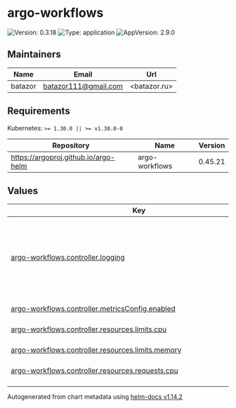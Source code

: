 # argo-workflows

![Version: 0.3.18](https://img.shields.io/badge/Version-0.3.18-informational?style=flat-square) ![Type: application](https://img.shields.io/badge/Type-application-informational?style=flat-square) ![AppVersion: 2.9.0](https://img.shields.io/badge/AppVersion-2.9.0-informational?style=flat-square)

## Maintainers

| Name | Email | Url |
| ---- | ------ | --- |
| batazor | <batazor111@gmail.com> | <batazor.ru> |

## Requirements

Kubernetes: `>= 1.30.0 || >= v1.30.0-0`

| Repository | Name | Version |
|------------|------|---------|
| https://argoproj.github.io/argo-helm | argo-workflows | 0.45.21 |

## Values

<table height="400px" >
	<thead>
		<th>Key</th>
		<th>Type</th>
		<th>Default</th>
		<th>Description</th>
	</thead>
	<tbody>
		<tr>
			<td id="argo-workflows--controller--logging"><a href="./values.yaml#L25">argo-workflows.controller.logging</a></td>
			<td>
object
</td>
			<td>
				<div style="max-width: 300px;">
<pre lang="json">
{
  "format": "json"
}
</pre>
</div>
			</td>
			<td>enable persistence using postgres postgresql:  host: localhost  port: 5432  database: argo  tableName: argo_workflows</td>
		</tr>
		<tr>
			<td id="argo-workflows--controller--metricsConfig--enabled"><a href="./values.yaml#L8">argo-workflows.controller.metricsConfig.enabled</a></td>
			<td>
bool
</td>
			<td>
				<div style="max-width: 300px;">
<pre lang="json">
true
</pre>
</div>
			</td>
			<td></td>
		</tr>
		<tr>
			<td id="argo-workflows--controller--resources--limits--cpu"><a href="./values.yaml#L30">argo-workflows.controller.resources.limits.cpu</a></td>
			<td>
string
</td>
			<td>
				<div style="max-width: 300px;">
<pre lang="json">
"1000m"
</pre>
</div>
			</td>
			<td></td>
		</tr>
		<tr>
			<td id="argo-workflows--controller--resources--limits--memory"><a href="./values.yaml#L31">argo-workflows.controller.resources.limits.memory</a></td>
			<td>
string
</td>
			<td>
				<div style="max-width: 300px;">
<pre lang="json">
"1024Mi"
</pre>
</div>
			</td>
			<td></td>
		</tr>
		<tr>
			<td id="argo-workflows--controller--resources--requests--cpu"><a href="./values.yaml#L33">argo-workflows.controller.resources.requests.cpu</a></td>
			<td>
string
</td>
			<td>
				<div style="max-width: 300px;">
<pre lang="json">
"100m"
</pre>
</div>
			</td>
			<td></td>
		</tr>
		<tr>
			<td id="argo-workflows--controller--resources--requests--memory"><a href="./values.yaml#L34">argo-workflows.controller.resources.requests.memory</a></td>
			<td>
string
</td>
			<td>
				<div style="max-width: 300px;">
<pre lang="json">
"128Mi"
</pre>
</div>
			</td>
			<td></td>
		</tr>
		<tr>
			<td id="argo-workflows--controller--serviceMonitor--additionalLabels--release"><a href="./values.yaml#L14">argo-workflows.controller.serviceMonitor.additionalLabels.release</a></td>
			<td>
string
</td>
			<td>
				<div style="max-width: 300px;">
<pre lang="json">
"prometheus-operator"
</pre>
</div>
			</td>
			<td></td>
		</tr>
		<tr>
			<td id="argo-workflows--controller--serviceMonitor--enabled"><a href="./values.yaml#L12">argo-workflows.controller.serviceMonitor.enabled</a></td>
			<td>
bool
</td>
			<td>
				<div style="max-width: 300px;">
<pre lang="json">
true
</pre>
</div>
			</td>
			<td></td>
		</tr>
		<tr>
			<td id="argo-workflows--controller--telemetryConfig--enabled"><a href="./values.yaml#L10">argo-workflows.controller.telemetryConfig.enabled</a></td>
			<td>
bool
</td>
			<td>
				<div style="max-width: 300px;">
<pre lang="json">
true
</pre>
</div>
			</td>
			<td></td>
		</tr>
		<tr>
			<td id="argo-workflows--controller--workflowNamespaces"><a href="./values.yaml#L16">argo-workflows.controller.workflowNamespaces</a></td>
			<td>
list
</td>
			<td>
				<div style="max-width: 300px;">
<pre lang="json">
[]
</pre>
</div>
			</td>
			<td></td>
		</tr>
		<tr>
			<td id="argo-workflows--enabled"><a href="./values.yaml#L2">argo-workflows.enabled</a></td>
			<td>
bool
</td>
			<td>
				<div style="max-width: 300px;">
<pre lang="json">
true
</pre>
</div>
			</td>
			<td></td>
		</tr>
		<tr>
			<td id="argo-workflows--fullnameOverride"><a href="./values.yaml#L4">argo-workflows.fullnameOverride</a></td>
			<td>
string
</td>
			<td>
				<div style="max-width: 300px;">
<pre lang="json">
"argo-workflows"
</pre>
</div>
			</td>
			<td></td>
		</tr>
		<tr>
			<td id="argo-workflows--server--authModes[0]"><a href="./values.yaml#L71">argo-workflows.server.authModes[0]</a></td>
			<td>
string
</td>
			<td>
				<div style="max-width: 300px;">
<pre lang="json">
"server"
</pre>
</div>
			</td>
			<td></td>
		</tr>
		<tr>
			<td id="argo-workflows--server--baseHref"><a href="./values.yaml#L39">argo-workflows.server.baseHref</a></td>
			<td>
string
</td>
			<td>
				<div style="max-width: 300px;">
<pre lang="json">
"/"
</pre>
</div>
			</td>
			<td></td>
		</tr>
		<tr>
			<td id="argo-workflows--server--ingress--annotations--"cert-manager--io/cluster-issuer""><a href="./values.yaml#L49">argo-workflows.server.ingress.annotations."cert-manager.io/cluster-issuer"</a></td>
			<td>
string
</td>
			<td>
				<div style="max-width: 300px;">
<pre lang="json">
"cert-manager-production"
</pre>
</div>
			</td>
			<td></td>
		</tr>
		<tr>
			<td id="argo-workflows--server--ingress--annotations--"nginx--ingress--kubernetes--io/backend-protocol""><a href="./values.yaml#L50">argo-workflows.server.ingress.annotations."nginx.ingress.kubernetes.io/backend-protocol"</a></td>
			<td>
string
</td>
			<td>
				<div style="max-width: 300px;">
<pre lang="json">
"HTTP"
</pre>
</div>
			</td>
			<td></td>
		</tr>
		<tr>
			<td id="argo-workflows--server--ingress--annotations--"nginx--ingress--kubernetes--io/enable-opentelemetry""><a href="./values.yaml#L52">argo-workflows.server.ingress.annotations."nginx.ingress.kubernetes.io/enable-opentelemetry"</a></td>
			<td>
string
</td>
			<td>
				<div style="max-width: 300px;">
<pre lang="json">
"true"
</pre>
</div>
			</td>
			<td></td>
		</tr>
		<tr>
			<td id="argo-workflows--server--ingress--annotations--"nginx--ingress--kubernetes--io/enable-owasp-core-rules""><a href="./values.yaml#L51">argo-workflows.server.ingress.annotations."nginx.ingress.kubernetes.io/enable-owasp-core-rules"</a></td>
			<td>
string
</td>
			<td>
				<div style="max-width: 300px;">
<pre lang="json">
"true"
</pre>
</div>
			</td>
			<td></td>
		</tr>
		<tr>
			<td id="argo-workflows--server--ingress--enabled"><a href="./values.yaml#L44">argo-workflows.server.ingress.enabled</a></td>
			<td>
bool
</td>
			<td>
				<div style="max-width: 300px;">
<pre lang="json">
false
</pre>
</div>
			</td>
			<td></td>
		</tr>
		<tr>
			<td id="argo-workflows--server--ingress--hosts[0]"><a href="./values.yaml#L55">argo-workflows.server.ingress.hosts[0]</a></td>
			<td>
string
</td>
			<td>
				<div style="max-width: 300px;">
<pre lang="json">
"workflows.shortlink.best"
</pre>
</div>
			</td>
			<td></td>
		</tr>
		<tr>
			<td id="argo-workflows--server--ingress--ingressClassName"><a href="./values.yaml#L46">argo-workflows.server.ingress.ingressClassName</a></td>
			<td>
string
</td>
			<td>
				<div style="max-width: 300px;">
<pre lang="json">
"nginx"
</pre>
</div>
			</td>
			<td></td>
		</tr>
		<tr>
			<td id="argo-workflows--server--ingress--paths[0]"><a href="./values.yaml#L58">argo-workflows.server.ingress.paths[0]</a></td>
			<td>
string
</td>
			<td>
				<div style="max-width: 300px;">
<pre lang="json">
"/"
</pre>
</div>
			</td>
			<td></td>
		</tr>
		<tr>
			<td id="argo-workflows--server--ingress--tls[0]--hosts[0]"><a href="./values.yaml#L63">argo-workflows.server.ingress.tls[0].hosts[0]</a></td>
			<td>
string
</td>
			<td>
				<div style="max-width: 300px;">
<pre lang="json">
"workflows.shortlink.best"
</pre>
</div>
			</td>
			<td></td>
		</tr>
		<tr>
			<td id="argo-workflows--server--ingress--tls[0]--secretName"><a href="./values.yaml#L61">argo-workflows.server.ingress.tls[0].secretName</a></td>
			<td>
string
</td>
			<td>
				<div style="max-width: 300px;">
<pre lang="json">
"workflows-argo-ingress-tls"
</pre>
</div>
			</td>
			<td></td>
		</tr>
		<tr>
			<td id="argo-workflows--server--logging--format"><a href="./values.yaml#L66">argo-workflows.server.logging.format</a></td>
			<td>
string
</td>
			<td>
				<div style="max-width: 300px;">
<pre lang="json">
"json"
</pre>
</div>
			</td>
			<td></td>
		</tr>
		<tr>
			<td id="argo-workflows--server--revisionHistoryLimit"><a href="./values.yaml#L37">argo-workflows.server.revisionHistoryLimit</a></td>
			<td>
int
</td>
			<td>
				<div style="max-width: 300px;">
<pre lang="json">
4
</pre>
</div>
			</td>
			<td></td>
		</tr>
		<tr>
			<td id="argo-workflows--server--secure"><a href="./values.yaml#L68">argo-workflows.server.secure</a></td>
			<td>
bool
</td>
			<td>
				<div style="max-width: 300px;">
<pre lang="json">
true
</pre>
</div>
			</td>
			<td></td>
		</tr>
		<tr>
			<td id="argo-workflows--server--sso--clientId--key"><a href="./values.yaml#L86">argo-workflows.server.sso.clientId.key</a></td>
			<td>
string
</td>
			<td>
				<div style="max-width: 300px;">
<pre lang="json">
"client-id"
</pre>
</div>
			</td>
			<td></td>
		</tr>
		<tr>
			<td id="argo-workflows--server--sso--clientId--name"><a href="./values.yaml#L85">argo-workflows.server.sso.clientId.name</a></td>
			<td>
string
</td>
			<td>
				<div style="max-width: 300px;">
<pre lang="json">
"argo-workflows-sso"
</pre>
</div>
			</td>
			<td></td>
		</tr>
		<tr>
			<td id="argo-workflows--server--sso--clientSecret--key"><a href="./values.yaml#L89">argo-workflows.server.sso.clientSecret.key</a></td>
			<td>
string
</td>
			<td>
				<div style="max-width: 300px;">
<pre lang="json">
"client-secret"
</pre>
</div>
			</td>
			<td></td>
		</tr>
		<tr>
			<td id="argo-workflows--server--sso--clientSecret--name"><a href="./values.yaml#L88">argo-workflows.server.sso.clientSecret.name</a></td>
			<td>
string
</td>
			<td>
				<div style="max-width: 300px;">
<pre lang="json">
"argo-workflows-sso"
</pre>
</div>
			</td>
			<td></td>
		</tr>
		<tr>
			<td id="argo-workflows--server--sso--enabled"><a href="./values.yaml#L77">argo-workflows.server.sso.enabled</a></td>
			<td>
bool
</td>
			<td>
				<div style="max-width: 300px;">
<pre lang="json">
false
</pre>
</div>
			</td>
			<td></td>
		</tr>
		<tr>
			<td id="argo-workflows--server--sso--issuer"><a href="./values.yaml#L78">argo-workflows.server.sso.issuer</a></td>
			<td>
string
</td>
			<td>
				<div style="max-width: 300px;">
<pre lang="json">
"https://argo.shortlink.best/api/dex"
</pre>
</div>
			</td>
			<td></td>
		</tr>
		<tr>
			<td id="argo-workflows--server--sso--rbac--enabled"><a href="./values.yaml#L81">argo-workflows.server.sso.rbac.enabled</a></td>
			<td>
bool
</td>
			<td>
				<div style="max-width: 300px;">
<pre lang="json">
true
</pre>
</div>
			</td>
			<td></td>
		</tr>
		<tr>
			<td id="argo-workflows--server--sso--redirectUrl"><a href="./values.yaml#L90">argo-workflows.server.sso.redirectUrl</a></td>
			<td>
string
</td>
			<td>
				<div style="max-width: 300px;">
<pre lang="json">
"https://workflows.shortlink.best/oauth2/callback"
</pre>
</div>
			</td>
			<td></td>
		</tr>
		<tr>
			<td id="argo-workflows--server--sso--scopes[0]"><a href="./values.yaml#L83">argo-workflows.server.sso.scopes[0]</a></td>
			<td>
string
</td>
			<td>
				<div style="max-width: 300px;">
<pre lang="json">
"groups"
</pre>
</div>
			</td>
			<td></td>
		</tr>
		<tr>
			<td id="argo-workflows--server--sso--sessionExpiry"><a href="./values.yaml#L79">argo-workflows.server.sso.sessionExpiry</a></td>
			<td>
string
</td>
			<td>
				<div style="max-width: 300px;">
<pre lang="json">
"240h"
</pre>
</div>
			</td>
			<td></td>
		</tr>
	</tbody>
</table>

----------------------------------------------
Autogenerated from chart metadata using [helm-docs v1.14.2](https://github.com/norwoodj/helm-docs/releases/v1.14.2)